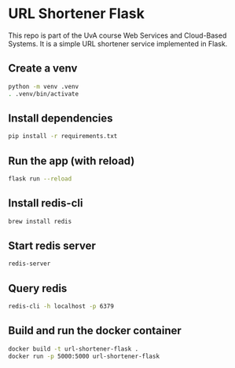 # URL Shortener Flask

This repo is part of the UvA course Web Services and Cloud-Based Systems. It is a simple URL shortener service implemented in Flask.

## Create a venv
```bash
python -m venv .venv
. .venv/bin/activate
```

## Install dependencies
```bash
pip install -r requirements.txt
```

## Run the app (with reload)
```bash
flask run --reload
```

## Install redis-cli
```bash
brew install redis
```

## Start redis server
```bash
redis-server
```

## Query redis
```bash
redis-cli -h localhost -p 6379
```

## Build and run the docker container
```bash
docker build -t url-shortener-flask .
docker run -p 5000:5000 url-shortener-flask
```